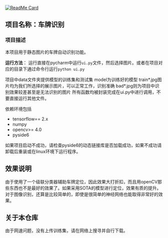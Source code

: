 [![ReadMe Card](https://github-readme-stats.vercel.app/api/pin/?username=TephrocactusHC&repo=plate-recognition&show_owner=True)](https://github.com/anuraghazra/github-readme-stats)
<br>
## 项目名称：车牌识别

### 项目描述
本项目用于静态图片的车牌自动识别功能。

**运行方法**：
运行直接在pycharm中运行`ui.py`文件，然后选择图片。或者在项目对应的目录下通过命令行运行`python ui.py`

项目中data文件夹提供模型的训练集和测试集
model为训练好的模型
train*.jpg图片均为我们所选择的展示图片，可以正常工作，识别准确
bad*.jpg则为项目中识别效果较差甚至是无法识别的图片
所有函数均被封装完成在ui.py中进行调用，不要直接运行其他文件。

依赖环境包括
- tensorflow== 2.x
- numpy
- opencv>= 4.0
- pyside6

如果项目启动不成功，请检查pyside6的动态链接库是否加载成功，如果不成功请卸载后重装或在linux环境下运行程序。

## 效果说明
由于使用了一个级联分类器辅助车牌定位，因此效果大打折扣，而且用openCV那些东西也不是最好的效果了。如果采用SOTA的模型进行定位，效果有质的提升。对于图像识别，还算是比较简单的，即使是很简单的神经网络也能取得非常好的效果。

## 关于本仓库
由于网速问题，没有上传训练集，请在网络上搜寻并自行下载。
